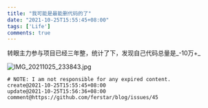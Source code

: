 ```yaml
---
title: "我可能是最能删代码的了"
date: "2021-10-25T15:55:45+08:00"
tags: ['Life']
comments: true
---
```


转眼主力参与项目已经三年整，统计了下，发现自己代码总量是_-10万+_

![IMG_20211025_233843.jpg](https://user-images.githubusercontent.com/2854276/138729280-b25f701b-324d-4caa-be8a-e59155bf74eb.jpg)



```
# NOTE: I am not responsible for any expired content.
create@2021-10-25T15:55:45+08:00
update@2021-10-25T15:56:36+08:00
comment@https://github.com/ferstar/blog/issues/45
```
